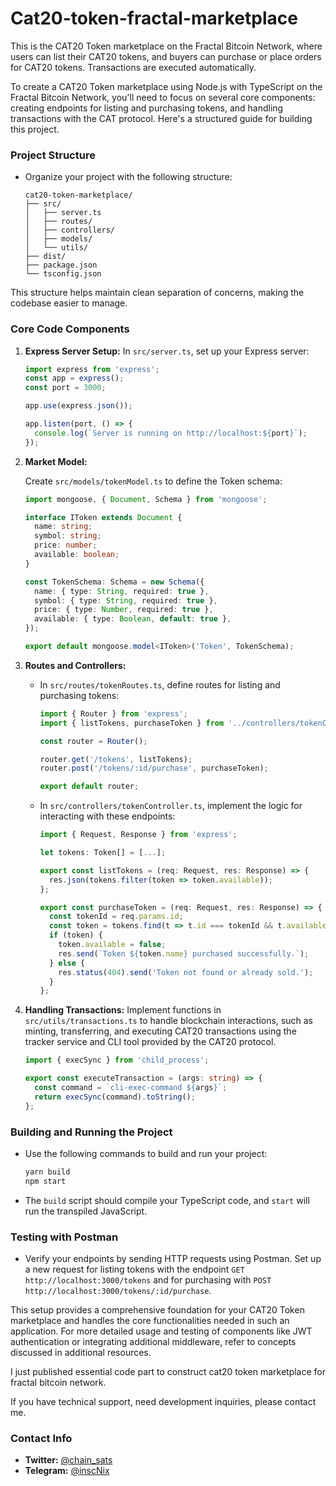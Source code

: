# Cat20-token-fractal-marketplace

This is the CAT20 Token marketplace on the Fractal Bitcoin Network, where users can list their CAT20 tokens, and buyers can purchase or place orders for CAT20 tokens. Transactions are executed automatically.  

To create a CAT20 Token marketplace using Node.js with TypeScript on the Fractal Bitcoin Network, you'll need to focus on several core components: creating endpoints for listing and purchasing tokens, and handling transactions with the CAT protocol. Here's a structured guide for building this project.

### Project Structure 
   - Organize your project with the following structure:
     ```plaintext
     cat20-token-marketplace/
     ├── src/
     │   ├── server.ts
     │   ├── routes/
     │   ├── controllers/
     │   ├── models/
     │   └── utils/
     ├── dist/
     ├── package.json
     └── tsconfig.json
     ```
   This structure helps maintain clean separation of concerns, making the codebase easier to manage.

### Core Code Components

1. **Express Server Setup:**
   In `src/server.ts`, set up your Express server:
   ```typescript
   import express from 'express';
   const app = express();
   const port = 3000;

   app.use(express.json());

   app.listen(port, () => {
     console.log(`Server is running on http://localhost:${port}`);
   });
   ```

2. **Market Model:**
  
   Create `src/models/tokenModel.ts` to define the Token schema:

   ```typescript
   import mongoose, { Document, Schema } from 'mongoose';

   interface IToken extends Document {
     name: string;
     symbol: string;
     price: number;
     available: boolean;
   }

   const TokenSchema: Schema = new Schema({
     name: { type: String, required: true },
     symbol: { type: String, required: true },
     price: { type: Number, required: true },
     available: { type: Boolean, default: true },
   });

   export default mongoose.model<IToken>('Token', TokenSchema);
   ```


3. **Routes and Controllers:**
   - In `src/routes/tokenRoutes.ts`, define routes for listing and purchasing tokens:
     ```typescript
     import { Router } from 'express';
     import { listTokens, purchaseToken } from '../controllers/tokenController';

     const router = Router();

     router.get('/tokens', listTokens);
     router.post('/tokens/:id/purchase', purchaseToken);

     export default router;
     ```
   - In `src/controllers/tokenController.ts`, implement the logic for interacting with these endpoints:
     ```typescript
     import { Request, Response } from 'express';

     let tokens: Token[] = [...];

     export const listTokens = (req: Request, res: Response) => {
       res.json(tokens.filter(token => token.available));
     };

     export const purchaseToken = (req: Request, res: Response) => {
       const tokenId = req.params.id;
       const token = tokens.find(t => t.id === tokenId && t.available);
       if (token) {
         token.available = false;
         res.send(`Token ${token.name} purchased successfully.`);
       } else {
         res.status(404).send('Token not found or already sold.');
       }
     };
     ```

4. **Handling Transactions:**
   Implement functions in `src/utils/transactions.ts` to handle blockchain interactions, such as minting, transferring, and executing CAT20 transactions using the tracker service and CLI tool provided by the CAT20 protocol.
   ```typescript
   import { execSync } from 'child_process';

   export const executeTransaction = (args: string) => {
     const command = `cli-exec-command ${args}`;
     return execSync(command).toString();
   };
   ```

### Building and Running the Project

- Use the following commands to build and run your project:
  ```bash
  yarn build
  npm start
  ```
- The `build` script should compile your TypeScript code, and `start` will run the transpiled JavaScript.

### Testing with Postman

- Verify your endpoints by sending HTTP requests using Postman. Set up a new request for listing tokens with the endpoint `GET http://localhost:3000/tokens` and for purchasing with `POST http://localhost:3000/tokens/:id/purchase`.

This setup provides a comprehensive foundation for your CAT20 Token marketplace and handles the core functionalities needed in such an application. For more detailed usage and testing of components like JWT authentication or integrating additional middleware, refer to concepts discussed in additional resources.

I just published essential code part to construct cat20 token marketplace for fractal bitcoin network.

If you have technical support, need development inquiries, please contact me.

### Contact Info

- **Twitter:** [@chain_sats](https://x.com/chain_sats/)
- **Telegram:** [@inscNix](https://t.me/inscNix/)
